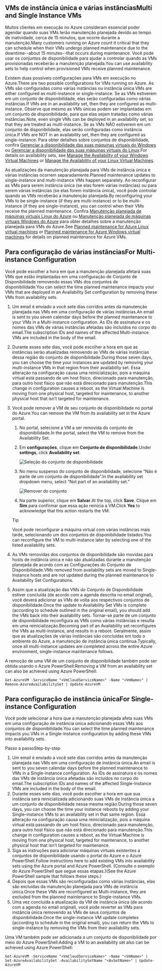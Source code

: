 

## <a name="multi-and-single-instance-vms"></a><span data-ttu-id="7b399-101">VMs de instância única e várias instâncias</span><span class="sxs-lookup"><span data-stu-id="7b399-101">Multi and Single Instance VMs</span></span>
<span data-ttu-id="7b399-102">Muitos clientes em execução no Azure consideram essencial poder agendar quando suas VMs terão manutenção planejada devido ao tempo de inatividade, cerca de 15 minutos, que ocorre durante a manutenção.</span><span class="sxs-lookup"><span data-stu-id="7b399-102">Many customers running on Azure count it critical that they can schedule when their VMs undergo planned maintenance due to the downtime--about 15 minutes--that occurs during maintenance.</span></span> <span data-ttu-id="7b399-103">Você pode usar os conjuntos de disponibilidade para ajudar a controlar quando as VMs provisionadas receberão a manutenção planejada.</span><span class="sxs-lookup"><span data-stu-id="7b399-103">You can use availability sets to help control when provisioned VMs receive planned maintenance.</span></span>

<span data-ttu-id="7b399-104">Existem duas possíveis configurações para VMs em execução no Azure.</span><span class="sxs-lookup"><span data-stu-id="7b399-104">There are two possible configurations for VMs running on Azure.</span></span> <span data-ttu-id="7b399-105">As VMs são configuradas como várias instâncias ou instância única.</span><span class="sxs-lookup"><span data-stu-id="7b399-105">VMs are either configured as multi-instance or single-instance.</span></span> <span data-ttu-id="7b399-106">Se as VMs estiverem em um conjunto de disponibilidade, elas serão configuradas como várias instâncias.</span><span class="sxs-lookup"><span data-stu-id="7b399-106">If VMs are in an availability set, then they are configured as multi-instance.</span></span> <span data-ttu-id="7b399-107">Observe que mesmo as VMs únicas podem ser implantadas em um conjunto de disponibilidade, para que elas sejam tratadas como várias instâncias.</span><span class="sxs-lookup"><span data-stu-id="7b399-107">Note, even single VMs can be deployed in an availability set, so that they are treated as multi-instance.</span></span> <span data-ttu-id="7b399-108">Se as VMs NÃO estiverem em um conjunto de disponibilidade, elas serão configuradas como instância única.</span><span class="sxs-lookup"><span data-stu-id="7b399-108">If VMs are NOT in an availability set, then they are configured as single-instance.</span></span>  <span data-ttu-id="7b399-109">Para obter detalhes sobre conjuntos de disponibilidade, confira [Gerenciar a disponibilidade das suas máquinas virtuais do Windows](../articles/virtual-machines/windows/manage-availability.md?toc=%2fazure%2fvirtual-machines%2fwindows%2ftoc.json) ou [Gerenciar a disponibilidade das suas máquinas virtuais do Linux](../articles/virtual-machines/linux/manage-availability.md?toc=%2fazure%2fvirtual-machines%2flinux%2ftoc.json).</span><span class="sxs-lookup"><span data-stu-id="7b399-109">For details on availability sets, see [Manage the Availability of your Windows Virtual Machines](../articles/virtual-machines/windows/manage-availability.md?toc=%2fazure%2fvirtual-machines%2fwindows%2ftoc.json) or [Manage the Availability of your Linux Virtual Machines](../articles/virtual-machines/linux/manage-availability.md?toc=%2fazure%2fvirtual-machines%2flinux%2ftoc.json).</span></span>

<span data-ttu-id="7b399-110">As atualizações da manutenção planejada para VMs de instância única e várias instâncias ocorrem separadamente.</span><span class="sxs-lookup"><span data-stu-id="7b399-110">Planned maintenance updates to single-instance and multi-instance VMs happen separately.</span></span> <span data-ttu-id="7b399-111">Ao reconfigurar as VMs para serem instância única (se elas forem várias instâncias) ou para serem várias instâncias (se elas forem instância única), você pode controlar quando as VMs receberão a manutenção planejada.</span><span class="sxs-lookup"><span data-stu-id="7b399-111">By reconfiguring your VMs to be single-instance (if they are multi-instance) or to be multi-instance (if they are single-instance), you can control when their VMs receive the planned maintenance.</span></span> <span data-ttu-id="7b399-112">Confira [Manutenção planejada de máquinas virtuais Linux do Azure](../articles/virtual-machines/linux/planned-maintenance.md?toc=%2fazure%2fvirtual-machines%2flinux%2ftoc.json) ou [Manutenção planejada de máquinas virtuais Windows do Azure](../articles/virtual-machines/windows/planned-maintenance.md?toc=%2fazure%2fvirtual-machines%2fwindows%2ftoc.json) para obter detalhes sobre a manutenção planejada para VMs do Azure.</span><span class="sxs-lookup"><span data-stu-id="7b399-112">See [Planned maintenance for Azure Linux virtual machines](../articles/virtual-machines/linux/planned-maintenance.md?toc=%2fazure%2fvirtual-machines%2flinux%2ftoc.json) or [Planned maintenance for Azure Windows virtual machines](../articles/virtual-machines/windows/planned-maintenance.md?toc=%2fazure%2fvirtual-machines%2fwindows%2ftoc.json) for details on planned maintenance for Azure VMs.</span></span>

## <a name="for-multi-instance-configuration"></a><span data-ttu-id="7b399-113">Para configuração de várias instâncias</span><span class="sxs-lookup"><span data-stu-id="7b399-113">For Multi-instance Configuration</span></span>
<span data-ttu-id="7b399-114">Você pode escolher a hora em que a manutenção planejada afetará suas VMs que estão implantadas em uma configuração de Conjunto de Disponibilidade removendo essas VMs dos conjuntos de disponibilidade.</span><span class="sxs-lookup"><span data-stu-id="7b399-114">You can select the time planned maintenance impacts your VMs that are deployed in an Availability Set configuration by removing these VMs from availability sets.</span></span>

1. <span data-ttu-id="7b399-115">Um email é enviado a você sete dias corridos antes da manutenção planejada nas VMs em uma configuração de várias instâncias.</span><span class="sxs-lookup"><span data-stu-id="7b399-115">An email is sent to you seven calendar days before the planned maintenance to your VMs in a Multi-instance configuration.</span></span> <span data-ttu-id="7b399-116">As IDs de assinatura e os nomes das VMs de várias instâncias afetadas são incluídos no corpo do email.</span><span class="sxs-lookup"><span data-stu-id="7b399-116">The subscription IDs and names of the affected Multi-instance VMs are included in the body of the email.</span></span>
2. <span data-ttu-id="7b399-117">Durante esses sete dias, você pode escolher a hora em que as instâncias serão atualizadas removendo as VMs de várias instâncias dessa região do conjunto de disponibilidade.</span><span class="sxs-lookup"><span data-stu-id="7b399-117">During those seven days, you can choose the time your instances are updated by removing your multi-instance VMs in that region from their availability set.</span></span> <span data-ttu-id="7b399-118">Essa alteração na configuração causa uma reinicialização, pois a máquina virtual está passando de um host físico, direcionado para manutenção, para outro host físico que não está direcionado para manutenção.</span><span class="sxs-lookup"><span data-stu-id="7b399-118">This change in configuration causes a reboot, as the Virtual Machine is moving from one physical host, targeted for maintenance, to another physical host that isn’t targeted for maintenance.</span></span>
3. <span data-ttu-id="7b399-119">Você pode remover a VM de seu conjunto de disponibilidade no portal do Azure.</span><span class="sxs-lookup"><span data-stu-id="7b399-119">You can remove the VM from its availability set in the Azure portal.</span></span>

   1. <span data-ttu-id="7b399-120">No portal, selecione a VM a ser removida do conjunto de disponibilidade.</span><span class="sxs-lookup"><span data-stu-id="7b399-120">In the portal, select the VM to remove from the Availability Set.</span></span>  

   2. <span data-ttu-id="7b399-121">Em **configurações**, clique em **Conjunto de disponibilidade**.</span><span class="sxs-lookup"><span data-stu-id="7b399-121">Under **settings**, click **Availability set**.</span></span>

      ![Seleção do conjunto de disponibilidade](./media/virtual-machines-planned-maintenance-schedule/availabilitysetselection.png)

   3. <span data-ttu-id="7b399-123">No menu suspenso do conjunto de disponibilidade, selecione “Não é parte de um conjunto de disponibilidade”.</span><span class="sxs-lookup"><span data-stu-id="7b399-123">In the availability set dropdown menu, select “Not part of an availability set.”</span></span>

      ![Remover do conjunto](./media/virtual-machines-planned-maintenance-schedule/availabilitysetwarning.png)

   4. <span data-ttu-id="7b399-125">Na parte superior, clique em **Salvar**.</span><span class="sxs-lookup"><span data-stu-id="7b399-125">At the top, click **Save**.</span></span> <span data-ttu-id="7b399-126">Clique em **Sim** para confirmar que essa ação reinicia a VM.</span><span class="sxs-lookup"><span data-stu-id="7b399-126">Click **Yes** to acknowledge that this action restarts the VM.</span></span>

   >[!TIP]
   ><span data-ttu-id="7b399-127">Você pode reconfigurar a máquina virtual com várias instâncias mais tarde, selecionando um dos conjuntos de disponibilidade listados.</span><span class="sxs-lookup"><span data-stu-id="7b399-127">You can reconfigure the VM to multi-instance later by selecting one of the listed availability sets.</span></span>

4. <span data-ttu-id="7b399-128">As VMs removidas dos conjuntos de disponibilidade são movidas para hosts de instância única e não são atualizadas durante a manutenção planejada de acordo com as Configurações do Conjunto de Disponibilidade.</span><span class="sxs-lookup"><span data-stu-id="7b399-128">VMs removed from availability sets are moved to Single-Instance hosts and are not updated during the planned maintenance to Availability Set Configurations.</span></span>
5. <span data-ttu-id="7b399-129">Assim que a atualização das VMs do Conjunto de Disponibilidade estiver concluída (de acordo com a agenda descrita no email original), você deverá adicionar as VMs de volta aos respectivos conjuntos de disponibilidade.</span><span class="sxs-lookup"><span data-stu-id="7b399-129">Once the update to Availability Set VMs is complete (according to schedule outlined in the original email), you should add the VMs back into their availability sets.</span></span> <span data-ttu-id="7b399-130">Tornar-se parte de um conjunto de disponibilidade reconfigura as VMs como várias instâncias e resulta em uma reinicialização.</span><span class="sxs-lookup"><span data-stu-id="7b399-130">Becoming part of an Availability set reconfigures the VMs as multi-instance, and results in a reboot.</span></span> <span data-ttu-id="7b399-131">Geralmente, assim que as atualizações de várias instâncias são concluídas em todo o ambiente do Azure, a manutenção de instância única continua.</span><span class="sxs-lookup"><span data-stu-id="7b399-131">Typically, once all multi-instance updates are completed across the entire Azure environment, single-instance maintenance follows.</span></span>

<span data-ttu-id="7b399-132">A remoção de uma VM de um conjunto de disponibilidade também pode ser obtida usando o Azure PowerShell:</span><span class="sxs-lookup"><span data-stu-id="7b399-132">Removing a VM from an availability set can also be achieved using Azure PowerShell:</span></span>

```
Get-AzureVM -ServiceName "<VmCloudServiceName>" -Name "<VmName>" | Remove-AzureAvailabilitySet | Update-AzureVM
```

## <a name="for-single-instance-configuration"></a><span data-ttu-id="7b399-133">Para configuração de instância única</span><span class="sxs-lookup"><span data-stu-id="7b399-133">For Single-instance Configuration</span></span>
<span data-ttu-id="7b399-134">Você pode selecionar a hora que a manutenção planejada afeta suas VMs em uma configuração de instância única adicionando essas VMs aos conjuntos de disponibilidade.</span><span class="sxs-lookup"><span data-stu-id="7b399-134">You can select the time planned maintenance impacts you VMs in a Single-instance configuration by adding these VMs into availability sets.</span></span>

<span data-ttu-id="7b399-135">Passo a passo</span><span class="sxs-lookup"><span data-stu-id="7b399-135">Step-by-step</span></span>

1. <span data-ttu-id="7b399-136">Um email é enviado a você sete dias corridos antes da manutenção planejada nas VMs em uma configuração de instância única.</span><span class="sxs-lookup"><span data-stu-id="7b399-136">An email is sent to you seven calendar days before the planned maintenance to VMs in a Single-instance configuration.</span></span> <span data-ttu-id="7b399-137">As IDs de assinatura e os nomes das VMs de instância única afetadas são incluídos no corpo do email.</span><span class="sxs-lookup"><span data-stu-id="7b399-137">The subscription IDs and names of the affected Single-Instance VMs are included in the body of the email.</span></span>
2. <span data-ttu-id="7b399-138">Durante esses sete dias, você pode escolher a hora em que sua instância será reinicializada adicionando suas VMs de instância única a um conjunto de disponibilidade nessa mesma região.</span><span class="sxs-lookup"><span data-stu-id="7b399-138">During those seven days, you can choose the time your instance reboots by adding your Single-instance VMs to an availability set in that same region.</span></span> <span data-ttu-id="7b399-139">Essa alteração na configuração causa uma reinicialização, pois a máquina virtual está passando de um host físico, direcionado para manutenção, para outro host físico que não está direcionado para manutenção.</span><span class="sxs-lookup"><span data-stu-id="7b399-139">This change in configuration causes a reboot, as the Virtual Machine is moving from one physical host, targeted for maintenance, to another physical host that isn’t targeted for maintenance.</span></span>
3. <span data-ttu-id="7b399-140">Siga as instruções para adicionar máquinas virtuais existentes a conjuntos de disponibilidade usando o portal do Azure e o Azure PowerShell.</span><span class="sxs-lookup"><span data-stu-id="7b399-140">Follow instructions here to add existing VMs into availability sets using the Azure portal and Azure PowerShell.</span></span> <span data-ttu-id="7b399-141">(Consulte o exemplo do Azure PowerShell que segue essas etapas.)</span><span class="sxs-lookup"><span data-stu-id="7b399-141">(See the Azure PowerShell sample that follows these steps.)</span></span>
4. <span data-ttu-id="7b399-142">Depois que essas VMs são reconfiguradas como várias instâncias, elas são excluídas da manutenção planejada para VMs de instância única.</span><span class="sxs-lookup"><span data-stu-id="7b399-142">Once these VMs are reconfigured as Multi-instance, they are excluded from the planned maintenance to Single-instance VMs.</span></span>
5. <span data-ttu-id="7b399-143">Uma vez concluída a atualização da VM de instância única (de acordo com a agenda no email original), você pode reverter as VMs para instância única removendo as VMs de seus conjuntos de disponibilidade.</span><span class="sxs-lookup"><span data-stu-id="7b399-143">Once the single-instance VM update completes (according to schedule in the original email), you can return the VMs to single-instance by removing the VMs from their availability sets.</span></span>

<span data-ttu-id="7b399-144">Uma VM também pode ser adicionada a um conjunto de disponibilidade por meio do Azure PowerShell:</span><span class="sxs-lookup"><span data-stu-id="7b399-144">Adding a VM to an availability set also can be achieved using Azure PowerShell:</span></span>

    Get-AzureVM -ServiceName "<VmCloudServiceName>" -Name "<VmName>" | Set-AzureAvailabilitySet -AvailabilitySetName "<AvSetName>" | Update-AzureVM

<!--Anchors-->



<!--Link references-->
[Virtual Machines Manage Availability]: virtual-machines-windows-tutorial.md
[Understand planned versus unplanned maintenance]: virtual-machines-manage-availability.md#Understand-planned-versus-unplanned-maintenance/

